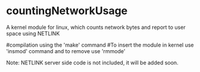 # countingNetworkUsage
A kernel module for linux, which counts network bytes and report to user space using NETLINK

#compilation using the 'make' command
#To insert the module in kernel use 'insmod' command and to remove use 'rmmode'

Note: NETLINK server side code is not included, it will be added soon.
